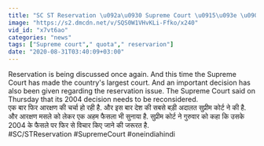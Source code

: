 ```yaml
---
title: "SC ST Reservation \u092a\u0930 Supreme Court \u0915\u093e \u0905\u0939\u092e \u092b\u0948\u0938\u0932\u093e, \u0915\u0939\u0940 \u092f\u0947 \u092c\u093e\u0924 2004 Verdict \u0935\u0928\u0907\u0902\u0921\u093f\u092f\u093e \u0939\u093f\u0902\u0926\u0940"
image: "https://s2.dmcdn.net/v/SQS0W1VHvKLi-Ffko/x240"
vid_id: "x7vt6ao"
categories: "news"
tags: ["Supreme court"," quota"," reservarion"]
date: "2020-08-31T03:40:09+03:00"
---
```

Reservation is being discussed once again. And this time the Supreme Court has made the country's largest court. And an important decision has also been given regarding the reservation issue. The Supreme Court said on Thursday that its 2004 decision needs to be reconsidered.  <br>एक बार फिर आरक्षण की चर्चा हो रही है. और इस बार देश की सबसे बड़ी अदालत सुप्रीम कोर्ट ने की है. और आरक्षण मसले को लेकर एक अहम फैसला भी सुनाया है. सुप्रीम कोर्ट ने गुरुवार को कहा कि उसके 2004 के फैसले पर फिर से विचार किए जाने की जरूरत है.   <br>#SC/STReservation #SupremeCourt  #oneindiahindi

